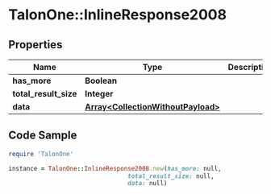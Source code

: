 # TalonOne::InlineResponse2008

## Properties

Name | Type | Description | Notes
------------ | ------------- | ------------- | -------------
**has_more** | **Boolean** |  | [optional] 
**total_result_size** | **Integer** |  | [optional] 
**data** | [**Array&lt;CollectionWithoutPayload&gt;**](CollectionWithoutPayload.md) |  | 

## Code Sample

```ruby
require 'TalonOne'

instance = TalonOne::InlineResponse2008.new(has_more: null,
                                 total_result_size: null,
                                 data: null)
```



